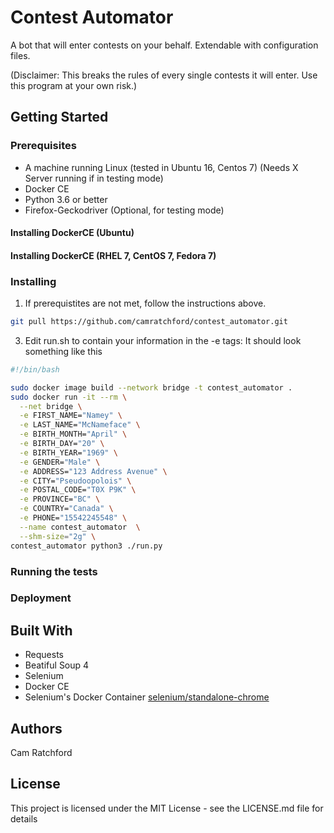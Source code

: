 # Contest Automator

A bot that will enter contests on your behalf. 
Extendable with configuration files.

(Disclaimer: This breaks the rules of every single contests it will enter. Use this program at your own risk.)
## Getting Started

### Prerequisites
 - A machine running Linux (tested in Ubuntu 16, Centos 7)
   (Needs X Server running if in testing mode)
 - Docker CE
 - Python 3.6 or better
 - Firefox-Geckodriver (Optional, for testing mode)

#### Installing DockerCE (Ubuntu)

#### Installing DockerCE (RHEL 7, CentOS 7, Fedora 7)

### Installing

1. If prerequistites are not met, follow the instructions above.
```bash
git pull https://github.com/camratchford/contest_automator.git
```
3. Edit run.sh to contain your information in the -e tags:
It should look something like this
```bash
#!/bin/bash

sudo docker image build --network bridge -t contest_automator .
sudo docker run -it --rm \
  --net bridge \
  -e FIRST_NAME="Namey" \
  -e LAST_NAME="McNameface" \
  -e BIRTH_MONTH="April" \
  -e BIRTH_DAY="20" \
  -e BIRTH_YEAR="1969" \
  -e GENDER="Male" \
  -e ADDRESS="123 Address Avenue" \
  -e CITY="Pseudoopolois" \
  -e POSTAL_CODE="T0X P9K" \
  -e PROVINCE="BC" \
  -e COUNTRY="Canada" \
  -e PHONE="15542245548" \
  --name contest_automator  \
  --shm-size="2g" \
contest_automator python3 ./run.py
```

### Running the tests


### Deployment


## Built With

- Requests
- Beatiful Soup 4
- Selenium
- Docker CE
- Selenium's Docker Container [selenium/standalone-chrome](https://hub.docker.com/r/selenium/standalone-chrome/)

## Authors

Cam Ratchford

## License

This project is licensed under the MIT License - see the LICENSE.md file for details


